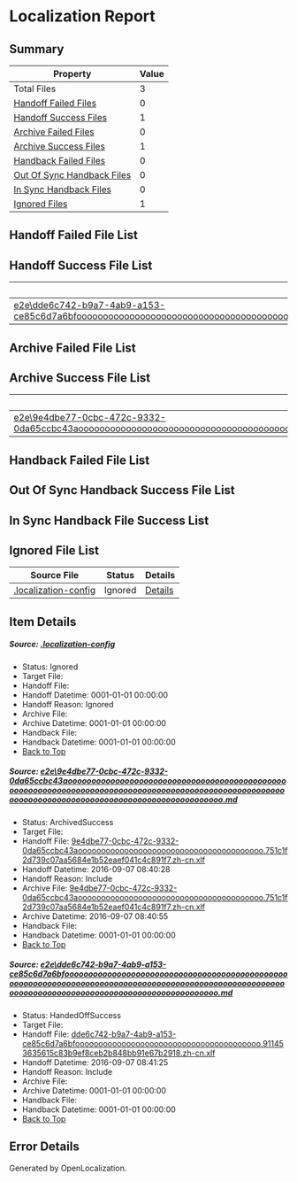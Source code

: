 # <a name='report-top'></a> Localization Report

## Summary
 Property | Value 
 -------- | ----- 
 Total Files | 3
[ Handoff Failed Files ](#handoff-failed-list)| 0
[ Handoff Success Files ](#handoff-success-list)| 1
[ Archive Failed Files ](#archive-failed-list)| 0
[ Archive Success Files ](#archive-success-list)| 1
[ Handback Failed Files ](#handback-failed-list)| 0
[ Out Of Sync Handback Files ](#outofsync-handback-success-list)| 0
[ In Sync Handback Files ](#insync-handback-success-list)| 0
[ Ignored Files ](#ignored-list)| 1

## <a name='handoff-failed-list'></a> Handoff Failed File List

## <a name='handoff-success-list'></a> Handoff Success File List
 Source File | Status | Details 
 ----------- | ------ | ------- 
 [e2e\dde6c742-b9a7-4ab9-a153-ce85c6d7a6bfooooooooooooooooooooooooooooooooooooooooooooooooooooooooooooooooooooooooooooooooooooooooooooooooooooooooooooooooooooooooooooooooooooooooooooooooooooo.md](https://github.com/OpenLocalizationTestOrg/ol-test0/blob/d14d3d474641c035090c891726cfda94f114271d/e2e/dde6c742-b9a7-4ab9-a153-ce85c6d7a6bfooooooooooooooooooooooooooooooooooooooooooooooooooooooooooooooooooooooooooooooooooooooooooooooooooooooooooooooooooooooooooooooooooooooooooooooooooooo.md) | HandedOffSuccess | [Details](#b0b3671566603562a040793931c224075ff182352)

## <a name='archive-failed-list'></a> Archive Failed File List

## <a name='archive-success-list'></a> Archive Success File List
 Source File | Status | Details 
 ----------- | ------ | ------- 
 [e2e\9e4dbe77-0cbc-472c-9332-0da65ccbc43aooooooooooooooooooooooooooooooooooooooooooooooooooooooooooooooooooooooooooooooooooooooooooooooooooooooooooooooooooooooooooooooooooooooooooooooooooooo.md](https://github.com/OpenLocalizationTestOrg/ol-test0/blob/39837302acbb1d9327d3bc59ceb4cddcd85822e6/e2e/9e4dbe77-0cbc-472c-9332-0da65ccbc43aooooooooooooooooooooooooooooooooooooooooooooooooooooooooooooooooooooooooooooooooooooooooooooooooooooooooooooooooooooooooooooooooooooooooooooooooooooo.md) | ArchivedSuccess | [Details](#378fd27088411f25fcccf8c1b380a8274a2ee8771)

## <a name='handback-failed-list'></a> Handback Failed File List

## <a name='outofsync-handback-success-list'></a> Out Of Sync Handback Success File List

## <a name='insync-handback-success-list'></a> In Sync Handback File Success List

## <a name='ignored-list'></a> Ignored File List
 Source File | Status | Details 
 ----------- | ------ | ------- 
 [.localization-config](https://github.com/OpenLocalizationTestOrg/ol-test0/blob/d14d3d474641c035090c891726cfda94f114271d/.localization-config) | Ignored | [Details](#3d4f252ac210baf56311d7e97dcc2db10974dbd20)

## Item Details
##### <a name='3d4f252ac210baf56311d7e97dcc2db10974dbd20'></a> Source: [.localization-config](https://github.com/OpenLocalizationTestOrg/ol-test0/blob/d14d3d474641c035090c891726cfda94f114271d/.localization-config)
* Status: Ignored
* Target File: 
* Handoff File: 
* Handoff Datetime: 0001-01-01 00:00:00
* Handoff Reason: Ignored
* Archive File: 
* Archive Datetime: 0001-01-01 00:00:00
* Handback File: 
* Handback Datetime: 0001-01-01 00:00:00
* [Back to Top](#report-top)

##### <a name='378fd27088411f25fcccf8c1b380a8274a2ee8771'></a> Source: [e2e\9e4dbe77-0cbc-472c-9332-0da65ccbc43aooooooooooooooooooooooooooooooooooooooooooooooooooooooooooooooooooooooooooooooooooooooooooooooooooooooooooooooooooooooooooooooooooooooooooooooooooooo.md](https://github.com/OpenLocalizationTestOrg/ol-test0/blob/39837302acbb1d9327d3bc59ceb4cddcd85822e6/e2e/9e4dbe77-0cbc-472c-9332-0da65ccbc43aooooooooooooooooooooooooooooooooooooooooooooooooooooooooooooooooooooooooooooooooooooooooooooooooooooooooooooooooooooooooooooooooooooooooooooooooooooo.md)
* Status: ArchivedSuccess
* Target File: 
* Handoff File: [9e4dbe77-0cbc-472c-9332-0da65ccbc43aoooooooooooooooooooooooooooooooooooooooo.751c1f2d739c07aa5684e1b52eaef041c4c891f7.zh-cn.xlf](https://github.com/OpenLocalizationTestOrg/ol-test0-handoff/blob/9eec3ab5941f79f00597eb2676310c76023459e6/ol-handoff/OpenLocalizationTestOrg/ol-test0-zhcn/ci/ht/9e4dbe77-0cbc-472c-9332-0da65ccbc43aoooooooooooooooooooooooooooooooooooooooo.751c1f2d739c07aa5684e1b52eaef041c4c891f7.zh-cn.xlf)
* Handoff Datetime: 2016-09-07 08:40:28
* Handoff Reason: Include
* Archive File: [9e4dbe77-0cbc-472c-9332-0da65ccbc43aoooooooooooooooooooooooooooooooooooooooo.751c1f2d739c07aa5684e1b52eaef041c4c891f7.zh-cn.xlf](https://github.com/OpenLocalizationTestOrg/ol-test0-handoff/blob/41190c80625a2f78e08b0e07656a7ea752b31e04/ol-archive/OpenLocalizationTestOrg/ol-test0-zhcn/ci/ht/9e4dbe77-0cbc-472c-9332-0da65ccbc43aoooooooooooooooooooooooooooooooooooooooo.751c1f2d739c07aa5684e1b52eaef041c4c891f7.zh-cn.xlf)
* Archive Datetime: 2016-09-07 08:40:55
* Handback File: 
* Handback Datetime: 0001-01-01 00:00:00
* [Back to Top](#report-top)

##### <a name='b0b3671566603562a040793931c224075ff182352'></a> Source: [e2e\dde6c742-b9a7-4ab9-a153-ce85c6d7a6bfooooooooooooooooooooooooooooooooooooooooooooooooooooooooooooooooooooooooooooooooooooooooooooooooooooooooooooooooooooooooooooooooooooooooooooooooooooo.md](https://github.com/OpenLocalizationTestOrg/ol-test0/blob/d14d3d474641c035090c891726cfda94f114271d/e2e/dde6c742-b9a7-4ab9-a153-ce85c6d7a6bfooooooooooooooooooooooooooooooooooooooooooooooooooooooooooooooooooooooooooooooooooooooooooooooooooooooooooooooooooooooooooooooooooooooooooooooooooooo.md)
* Status: HandedOffSuccess
* Target File: 
* Handoff File: [dde6c742-b9a7-4ab9-a153-ce85c6d7a6bfoooooooooooooooooooooooooooooooooooooooo.911453635615c83b9ef8ceb2b848bb91e67b2918.zh-cn.xlf](https://github.com/OpenLocalizationTestOrg/ol-test0-handoff/blob/a65e7287572215a02e3e2702f801aed5162abcc2/ol-handoff/OpenLocalizationTestOrg/ol-test0-zhcn/ci/ht/dde6c742-b9a7-4ab9-a153-ce85c6d7a6bfoooooooooooooooooooooooooooooooooooooooo.911453635615c83b9ef8ceb2b848bb91e67b2918.zh-cn.xlf)
* Handoff Datetime: 2016-09-07 08:41:25
* Handoff Reason: Include
* Archive File: 
* Archive Datetime: 0001-01-01 00:00:00
* Handback File: 
* Handback Datetime: 0001-01-01 00:00:00
* [Back to Top](#report-top)


## Error Details

Generated by OpenLocalization.
